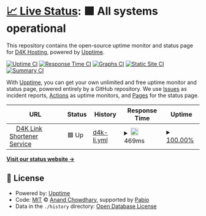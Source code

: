 # [📈 Live Status](https://d4kli.d4kstatus.net): <!--live status--> **🟩 All systems operational**

This repository contains the open-source uptime monitor and status page for [D4K Hosting](www.d4khosting.ca), powered by [Upptime](https://github.com/upptime/upptime).

[![Uptime CI](https://github.com/d4khosting/uptime-d4k-li/workflows/Uptime%20CI/badge.svg)](https://github.com/d4khosting/uptime-d4k-li/actions?query=workflow%3A%22Uptime+CI%22)
[![Response Time CI](https://github.com/d4khosting/uptime-d4k-li/workflows/Response%20Time%20CI/badge.svg)](https://github.com/d4khosting/uptime-d4k-li/actions?query=workflow%3A%22Response+Time+CI%22)
[![Graphs CI](https://github.com/d4khosting/uptime-d4k-li/workflows/Graphs%20CI/badge.svg)](https://github.com/d4khosting/uptime-d4k-li/actions?query=workflow%3A%22Graphs+CI%22)
[![Static Site CI](https://github.com/d4khosting/uptime-d4k-li/workflows/Static%20Site%20CI/badge.svg)](https://github.com/d4khosting/uptime-d4k-li/actions?query=workflow%3A%22Static+Site+CI%22)
[![Summary CI](https://github.com/d4khosting/uptime-d4k-li/workflows/Summary%20CI/badge.svg)](https://github.com/d4khosting/uptime-d4k-li/actions?query=workflow%3A%22Summary+CI%22)

With [Upptime](https://upptime.js.org), you can get your own unlimited and free uptime monitor and status page, powered entirely by a GitHub repository. We use [Issues](https://github.com/d4khosting/uptime-d4k-li/issues) as incident reports, [Actions](https://github.com/d4khosting/uptime-d4k-li/actions) as uptime monitors, and [Pages](https://d4kli.d4kstatus.net) for the status page.

<!--start: status pages-->
<!-- This summary is generated by Upptime (https://github.com/upptime/upptime) -->
<!-- Do not edit this manually, your changes will be overwritten -->
<!-- prettier-ignore -->
| URL | Status | History | Response Time | Uptime |
| --- | ------ | ------- | ------------- | ------ |
| <img alt="" src="https://d4khosting.github.io/uptime-assets/images/d4k-hosting-favicon.svg" height="13"> [D4K Link Shortener Service](https://d4k.li) | 🟩 Up | [d4k-li.yml](https://github.com/d4khosting/uptime-d4k-li/commits/HEAD/history/d4k-li.yml) | <details><summary><img alt="Response time graph" src="./graphs/d4k-li/response-time-week.png" height="20"> 469ms</summary><br><a href="https://d4kli.d4kstatus.net/history/d4k-li"><img alt="Response time 421" src="https://img.shields.io/endpoint?url=https%3A%2F%2Fraw.githubusercontent.com%2Fd4khosting%2Fuptime-d4k-li%2FHEAD%2Fapi%2Fd4k-li%2Fresponse-time.json"></a><br><a href="https://d4kli.d4kstatus.net/history/d4k-li"><img alt="24-hour response time 594" src="https://img.shields.io/endpoint?url=https%3A%2F%2Fraw.githubusercontent.com%2Fd4khosting%2Fuptime-d4k-li%2FHEAD%2Fapi%2Fd4k-li%2Fresponse-time-day.json"></a><br><a href="https://d4kli.d4kstatus.net/history/d4k-li"><img alt="7-day response time 469" src="https://img.shields.io/endpoint?url=https%3A%2F%2Fraw.githubusercontent.com%2Fd4khosting%2Fuptime-d4k-li%2FHEAD%2Fapi%2Fd4k-li%2Fresponse-time-week.json"></a><br><a href="https://d4kli.d4kstatus.net/history/d4k-li"><img alt="30-day response time 403" src="https://img.shields.io/endpoint?url=https%3A%2F%2Fraw.githubusercontent.com%2Fd4khosting%2Fuptime-d4k-li%2FHEAD%2Fapi%2Fd4k-li%2Fresponse-time-month.json"></a><br><a href="https://d4kli.d4kstatus.net/history/d4k-li"><img alt="1-year response time 421" src="https://img.shields.io/endpoint?url=https%3A%2F%2Fraw.githubusercontent.com%2Fd4khosting%2Fuptime-d4k-li%2FHEAD%2Fapi%2Fd4k-li%2Fresponse-time-year.json"></a></details> | <details><summary><a href="https://d4kli.d4kstatus.net/history/d4k-li">100.00%</a></summary><a href="https://d4kli.d4kstatus.net/history/d4k-li"><img alt="All-time uptime 100.00%" src="https://img.shields.io/endpoint?url=https%3A%2F%2Fraw.githubusercontent.com%2Fd4khosting%2Fuptime-d4k-li%2FHEAD%2Fapi%2Fd4k-li%2Fuptime.json"></a><br><a href="https://d4kli.d4kstatus.net/history/d4k-li"><img alt="24-hour uptime 100.00%" src="https://img.shields.io/endpoint?url=https%3A%2F%2Fraw.githubusercontent.com%2Fd4khosting%2Fuptime-d4k-li%2FHEAD%2Fapi%2Fd4k-li%2Fuptime-day.json"></a><br><a href="https://d4kli.d4kstatus.net/history/d4k-li"><img alt="7-day uptime 100.00%" src="https://img.shields.io/endpoint?url=https%3A%2F%2Fraw.githubusercontent.com%2Fd4khosting%2Fuptime-d4k-li%2FHEAD%2Fapi%2Fd4k-li%2Fuptime-week.json"></a><br><a href="https://d4kli.d4kstatus.net/history/d4k-li"><img alt="30-day uptime 100.00%" src="https://img.shields.io/endpoint?url=https%3A%2F%2Fraw.githubusercontent.com%2Fd4khosting%2Fuptime-d4k-li%2FHEAD%2Fapi%2Fd4k-li%2Fuptime-month.json"></a><br><a href="https://d4kli.d4kstatus.net/history/d4k-li"><img alt="1-year uptime 100.00%" src="https://img.shields.io/endpoint?url=https%3A%2F%2Fraw.githubusercontent.com%2Fd4khosting%2Fuptime-d4k-li%2FHEAD%2Fapi%2Fd4k-li%2Fuptime-year.json"></a></details>

<!--end: status pages-->

[**Visit our status website →**](https://d4kli.d4kstatus.net)

## 📄 License

- Powered by: [Upptime](https://github.com/upptime/upptime)
- Code: [MIT](./LICENSE) © [Anand Chowdhary](https://anandchowdhary.com), supported by [Pabio](https://pabio.com)
- Data in the `./history` directory: [Open Database License](https://opendatacommons.org/licenses/odbl/1-0/)
